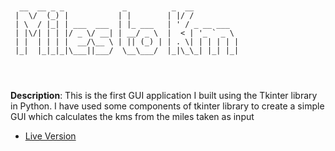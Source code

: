 ```text


  __  __ _ _             _          _  __           
 |  \/  (_) |           | |        | |/ /           
 | \  / |_| | ___  ___  | |_ ___   | ' / _ __ ___   
 | |\/| | | |/ _ \/ __| | __/ _ \  |  < | '_ ` _ \  
 | |  | | | |  __/\__ \ | || (_) | | . \| | | | | | 
 |_|  |_|_|_|\___||___/  \__\___/  |_|\_\_| |_| |_| 
                                                    
                                                    


```

**Description**: This is the first GUI application I built using the Tkinter library in Python. I have used some components of tkinter library to create a simple GUI which calculates the kms from the miles taken as input

- [Live Version](https://replit.com/@MihirMore1/Miles-to-Km-Converter#main.py)
